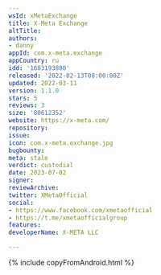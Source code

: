 ```yaml
---
wsId: xMetaExchange
title: X-Meta Exchange
altTitle:
authors:
- danny  
appId: com.x-meta.exchange
appCountry: ru
idd: '1603193880'
released: '2022-02-13T08:00:00Z'
updated: 2022-03-11
version: 1.1.0
stars: 5
reviews: 3
size: '80612352'
website: https://x-meta.com/
repository:
issue:
icon: com.x-meta.exchange.jpg
bugbounty:
meta: stale
verdict: custodial
date: 2023-07-02
signer:
reviewArchive:
twitter: XMetaOfficial
social:
- https://www.facebook.com/xmetaofficial
- https://t.me/xmetaofficialgroup
features:
developerName: X-META LLC

---
```


{% include copyFromAndroid.html %}

